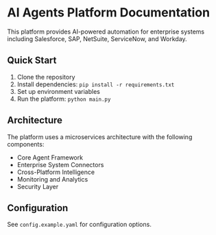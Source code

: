# AI Agents Platform Documentation

This platform provides AI-powered automation for enterprise systems including Salesforce, SAP, NetSuite, ServiceNow, and Workday.

## Quick Start

1. Clone the repository
2. Install dependencies: `pip install -r requirements.txt`
3. Set up environment variables
4. Run the platform: `python main.py`

## Architecture

The platform uses a microservices architecture with the following components:

- Core Agent Framework
- Enterprise System Connectors
- Cross-Platform Intelligence
- Monitoring and Analytics
- Security Layer

## Configuration

See `config.example.yaml` for configuration options. 